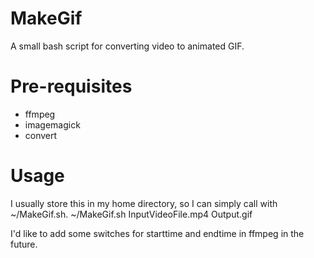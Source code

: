 # MakeGif
A small bash script for converting video to animated GIF.

# Pre-requisites
* ffmpeg 
* imagemagick
* convert

# Usage
I usually store this in my home directory, so I can simply call with ~/MakeGif.sh.
~/MakeGif.sh InputVideoFile.mp4 Output.gif

I'd like to add some switches for starttime and endtime in ffmpeg in the future. 
